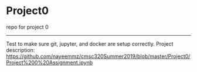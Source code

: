 # Project0
repo for project 0

------

Test to make sure git, jupyter, and docker are setup correctly.
Project description: https://github.com/nayeemmz/cmsc320Summer2019/blob/master/Project0/Project%200%20Assignment.ipynb
